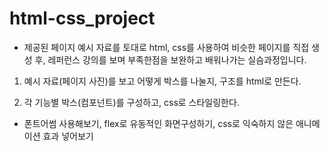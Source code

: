 # html-css_project


- 제공된 페이지 예시 자료를 토대로 html, css를 사용하여 비슷한 페이지를 직접 생성 후, 레퍼런스 강의를 보며 부족한점을 보완하고 배워나가는 실슴과정입니다.

1. 예시 자료(페이지 사진)를 보고 어떻게 박스를 나눌지, 구조를 html로 만든다.

2. 각 기능별 박스(컴포넌트)를 구성하고, css로 스타일링한다.

- 폰트어썸 사용해보기, flex로 유동적인 화면구성하기, css로 익숙하지 않은 애니메이션 효과 넣어보기
